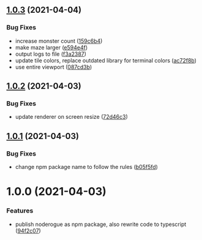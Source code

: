 ## [1.0.3](https://github.com/rafalmaciejewski/noderogue/compare/v1.0.2...v1.0.3) (2021-04-04)


### Bug Fixes

* increase monster count ([159c6b4](https://github.com/rafalmaciejewski/noderogue/commit/159c6b44b2ba7b318599cd92646bd18bab3263b6))
* make maze larger ([e594e4f](https://github.com/rafalmaciejewski/noderogue/commit/e594e4f850f3e9b52e37f8afe6e2912dcaf4af23))
* output logs to file ([f3a2387](https://github.com/rafalmaciejewski/noderogue/commit/f3a23872256f22708fd541b1b7a604b9afcff2ad))
* update tile colors, replace outdated library for terminal colors ([ac72f8b](https://github.com/rafalmaciejewski/noderogue/commit/ac72f8b0eb5abe3188ade7fb3e5a69bac5417304))
* use entire viewport ([087cd3b](https://github.com/rafalmaciejewski/noderogue/commit/087cd3b1d3561bc70afbc94c3423ea108c1ddb88))

## [1.0.2](https://github.com/rafalmaciejewski/noderogue/compare/v1.0.1...v1.0.2) (2021-04-03)


### Bug Fixes

* update renderer on screen resize ([72d46c3](https://github.com/rafalmaciejewski/noderogue/commit/72d46c3f14dc37fc482276ff5bb3368784bf7cc4))

## [1.0.1](https://github.com/rafalmaciejewski/noderogue/compare/v1.0.0...v1.0.1) (2021-04-03)


### Bug Fixes

* change npm package name to follow the rules ([b05f5fd](https://github.com/rafalmaciejewski/noderogue/commit/b05f5fd395bf7a95a81c3888407b5d0caf9f9bd0))

# 1.0.0 (2021-04-03)


### Features

* publish noderogue as npm package, also rewrite code to typescript ([94f2c07](https://github.com/rafalmaciejewski/noderogue/commit/94f2c0759bb17fdeb8226dfe8403ca3aec986edc))
